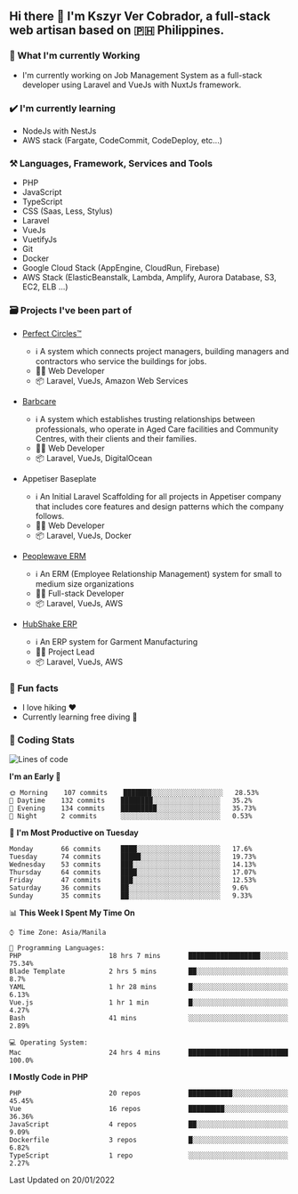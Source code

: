 ## Hi there 👋 I'm Kszyr Ver Cobrador, a full-stack web artisan based on 🇵🇭 Philippines.

### 🚀 What I'm currently Working

- I'm currently working on Job Management System as a full-stack developer using Laravel and VueJs with NuxtJs framework.

### ✔️ I'm currently learning

- NodeJs with NestJs
- AWS stack (Fargate, CodeCommit, CodeDeploy, etc...)

### ⚒️ Languages, Framework, Services and Tools
- PHP
- JavaScript
- TypeScript
- CSS (Saas, Less, Stylus)
- Laravel
- VueJs
- VuetifyJs
- Git
- Docker
- Google Cloud Stack (AppEngine, CloudRun, Firebase)
- AWS Stack (ElasticBeanstalk, Lambda, Amplify, Aurora Database, S3, EC2, ELB ...)


### 🗃 Projects I've been part of

- <a href="https://perfectcircles.com.au/" target="_blank">Perfect Circles™</a>

  - ℹ️ A system which connects project managers, building managers and contractors who service the buildings for jobs.
  - 👨‍💻 Web Developer
  - 📦 Laravel, VueJs, Amazon Web Services

- <a href="https://appetiser.com.au/portfolio/barbcare" target="_blank">Barbcare</a>

  - ℹ️ A system which establishes trusting relationships between professionals, who operate in Aged Care facilities and Community Centres, with their clients and their families.
  - 👨‍💻 Web Developer
  - 📦 Laravel, VueJs, DigitalOcean

- Appetiser Baseplate

  - ℹ️ An Initial Laravel Scaffolding for all projects in Appetiser company that includes core features and design patterns which the company follows.
  - 👨‍💻 Web Developer
  - 📦 Laravel, VueJs, Docker

- <a href="https://peoplewave.co" target="_blank">Peoplewave ERM</a>

  - ℹ️ An ERM (Employee Relationship Management) system for small to medium size organizations
  - 👨‍💻 Full-stack Developer
  - 📦 Laravel, VueJs, AWS

- <a href="https://www.posbang.com/garment-erp" target="_blank">HubShake ERP</a>

  - ℹ️ An ERP system for Garment Manufacturing
  - 👨‍💻 Project Lead
  - 📦 Laravel, VueJs, AWS

### 🌴 Fun facts

- I love hiking ❤️
- Currently learning free diving 🥽

### 🌟 Coding Stats

<!-- WakaTime Stats -->

<!--START_SECTION:waka-->
![Lines of code](https://img.shields.io/badge/From%20Hello%20World%20I%27ve%20Written-412%20Thousand%20lines%20of%20code-blue)

**I'm an Early 🐤** 

```text
🌞 Morning    107 commits    ███████░░░░░░░░░░░░░░░░░░   28.53% 
🌆 Daytime    132 commits    ████████░░░░░░░░░░░░░░░░░   35.2% 
🌃 Evening    134 commits    █████████░░░░░░░░░░░░░░░░   35.73% 
🌙 Night      2 commits      ░░░░░░░░░░░░░░░░░░░░░░░░░   0.53%

```
📅 **I'm Most Productive on Tuesday** 

```text
Monday       66 commits     ████░░░░░░░░░░░░░░░░░░░░░   17.6% 
Tuesday      74 commits     █████░░░░░░░░░░░░░░░░░░░░   19.73% 
Wednesday    53 commits     ███░░░░░░░░░░░░░░░░░░░░░░   14.13% 
Thursday     64 commits     ████░░░░░░░░░░░░░░░░░░░░░   17.07% 
Friday       47 commits     ███░░░░░░░░░░░░░░░░░░░░░░   12.53% 
Saturday     36 commits     ██░░░░░░░░░░░░░░░░░░░░░░░   9.6% 
Sunday       35 commits     ██░░░░░░░░░░░░░░░░░░░░░░░   9.33%

```


📊 **This Week I Spent My Time On** 

```text
⌚︎ Time Zone: Asia/Manila

💬 Programming Languages: 
PHP                      18 hrs 7 mins       ██████████████████░░░░░░░   75.34% 
Blade Template           2 hrs 5 mins        ██░░░░░░░░░░░░░░░░░░░░░░░   8.7% 
YAML                     1 hr 28 mins        █░░░░░░░░░░░░░░░░░░░░░░░░   6.13% 
Vue.js                   1 hr 1 min          █░░░░░░░░░░░░░░░░░░░░░░░░   4.27% 
Bash                     41 mins             ░░░░░░░░░░░░░░░░░░░░░░░░░   2.89%

💻 Operating System: 
Mac                      24 hrs 4 mins       █████████████████████████   100.0%

```

**I Mostly Code in PHP** 

```text
PHP                      20 repos            ███████████░░░░░░░░░░░░░░   45.45% 
Vue                      16 repos            █████████░░░░░░░░░░░░░░░░   36.36% 
JavaScript               4 repos             ██░░░░░░░░░░░░░░░░░░░░░░░   9.09% 
Dockerfile               3 repos             █░░░░░░░░░░░░░░░░░░░░░░░░   6.82% 
TypeScript               1 repo              ░░░░░░░░░░░░░░░░░░░░░░░░░   2.27%

```



 Last Updated on 20/01/2022
<!--END_SECTION:waka-->
